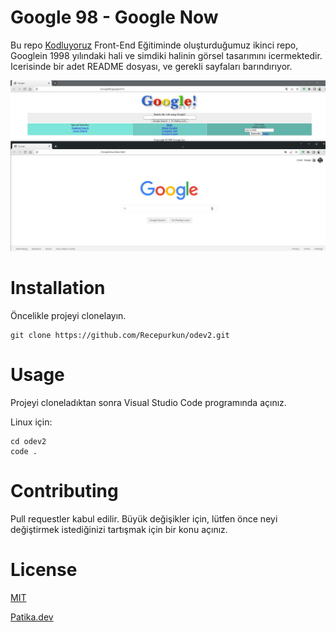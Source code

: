 # Google 98 - Google Now
Bu repo [Kodluyoruz](https://www.kodluyoruz.org/) Front-End Eğitiminde oluşturduğumuz ikinci repo,  Googlein 1998 yılındaki hali ve simdiki halinin görsel tasarımını icermektedir. Icerisinde bir adet README dosyası, ve gerekli sayfaları barındırıyor.

![foto](/google.jpg)

# **Installation**

Öncelikle projeyi clonelayın.
```
git clone https://github.com/Recepurkun/odev2.git
```

# **Usage**
Projeyi cloneladıktan sonra Visual Studio Code programında açınız.

Linux için:
```
cd odev2
code .
```

# **Contributing** 
Pull requestler kabul edilir. Büyük değişikler için, lütfen önce neyi değiştirmek istediğinizi tartışmak için bir konu açınız.

# **License**
[MIT](https://choosealicense.com/licenses/mit/)

[Patika.dev](www.patika.dev)